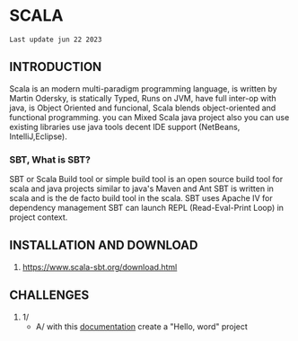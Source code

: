 # SCALA
` Last update jun 22 2023 `
## INTRODUCTION
Scala is an modern multi-paradigm programming language, is written by Martin Odersky, is statically Typed, Runs on JVM, have full inter-op with java,  is Object Oriented and funcional,  Scala blends object-oriented and functional programming.
you can Mixed Scala java project also you can use existing libraries use java tools decent IDE support (NetBeans, IntelliJ,Eclipse).

### SBT, What is SBT?
SBT or Scala Build tool or simple build tool is an open source build tool for scala and java projects similar to java's Maven and Ant
SBT is written in scala and is the de facto build tool in the scala.
SBT uses Apache IV for dependency management
SBT can launch REPL (Read-Eval-Print Loop) in project context.

## INSTALLATION AND DOWNLOAD

1. https://www.scala-sbt.org/download.html

## CHALLENGES
1. 1/
   -  A/  with this <a href="https://docs.scala-lang.org/getting-started/sbt-track/getting-started-with-scala-and-sbt-on-the-command-line.html" >documentation</a> create a "Hello, word" project




